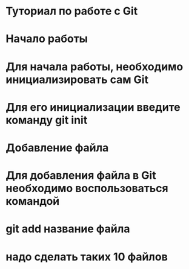 # Туториал по работе с Git
# Начало работы
# Для начала работы, необходимо инициализировать сам Git

# Для его инициализации введите команду  git init
# Добавление файла
# Для добавления файла в Git необходимо воспользоваться командой

# git add название файла
# надо сделать таких 10 файлов
